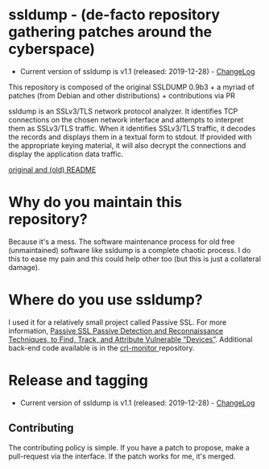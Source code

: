 # ssldump - (de-facto repository gathering patches around the cyberspace)

- Current version of ssldump is v1.1 (released: 2019-12-28) - [ChangeLog](https://raw.githubusercontent.com/adulau/ssldump/master/ChangeLog)

This repository is composed of the original SSLDUMP 0.9b3 + a myriad of patches (from Debian and other distributions) + contributions via PR

ssldump is an SSLv3/TLS network protocol analyzer. It identifies TCP
connections on the chosen network interface and attempts to interpret
them as SSLv3/TLS traffic. When it identifies SSLv3/TLS traffic, it
decodes the records and displays them in a textual form to stdout. If
provided with the appropriate keying material, it will also decrypt
the connections and display the application data traffic.

[original and (old) README](README)

# Why do you maintain this repository?

Because it's a mess. The software maintenance process for old free (unmaintained) software
like ssldump is a complete chaotic process. I do this to ease my pain and this could help
other too (but this is just a collateral damage).

# Where do you use ssldump?

I used it for a relatively small project called Passive SSL. For more information, [Passive SSL Passive Detection and Reconnaissance Techniques, to Find, Track, and Attribute Vulnerable ”Devices”](https://www.first.org/resources/papers/conf2015/first_2015_-_leverett_-_dulaunoy_-_passive_detection_20150604.pdf).
Additional back-end code available is in the [crl-monitor ](https://github.com/adulau/crl-monitor/tree/master/bin/x509) repository.

# Release and tagging

- Current version of ssldump is v1.1 (released: 2019-12-28) - [ChangeLog](https://raw.githubusercontent.com/adulau/ssldump/master/ChangeLog)

## Contributing

The contributing policy is simple. If you have a patch to propose, make a pull-request
via the interface. If the patch works for me, it's merged.


